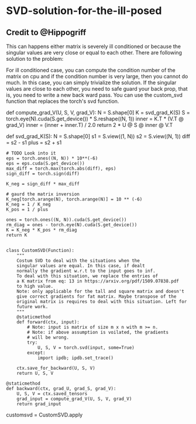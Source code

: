 # SVD-solution-for-the-ill-posed
## Credit to @Hippogriff

This can happens either matrix is severely ill conditioned or because the singular values are very close or equal to each other.
There are following solution to the problem:

For ill conditioned case, you can compute the condition number of the matrix on cpu and if the condition number is very large, then you cannot do much. In this case, you can simply trivialize the solution.
If the singular values are close to each other, you need to safe guard your back prop, that is, you need to write a new back ward pass. You can use the custom_svd function that replaces the torch's svd function.


def compute_grad_V(U, S, V, grad_V):
    N = S.shape[0]
    K = svd_grad_K(S)
    S = torch.eye(N).cuda(S.get_device()) * S.reshape((N, 1))
    inner = K.T * (V.T @ grad_V)
    inner = (inner + inner.T) / 2.0
    return 2 * U @ S @ inner @ V.T


def svd_grad_K(S):
    N = S.shape[0]
    s1 = S.view((1, N))
    s2 = S.view((N, 1))
    diff = s2 - s1
    plus = s2 + s1

    # TODO Look into it
    eps = torch.ones((N, N)) * 10**(-6)
    eps = eps.cuda(S.get_device())
    max_diff = torch.max(torch.abs(diff), eps)
    sign_diff = torch.sign(diff)

    K_neg = sign_diff * max_diff

    # gaurd the matrix inversion
    K_neg[torch.arange(N), torch.arange(N)] = 10 ** (-6)
    K_neg = 1 / K_neg
    K_pos = 1 / plus

    ones = torch.ones((N, N)).cuda(S.get_device())
    rm_diag = ones - torch.eye(N).cuda(S.get_device())
    K = K_neg * K_pos * rm_diag
    return K


    class CustomSVD(Function):
        """
        Costum SVD to deal with the situations when the
        singular values are equal. In this case, if dealt
        normally the gradient w.r.t to the input goes to inf.
        To deal with this situation, we replace the entries of
        a K matrix from eq: 13 in https://arxiv.org/pdf/1509.07838.pdf
        to high value.
        Note: only applicable for the tall and square matrix and doesn't
        give correct gradients for fat matrix. Maybe transpose of the
        original matrix is requires to deal with this situation. Left for
        future work.
        """
        @staticmethod
        def forward(ctx, input):
            # Note: input is matrix of size m x n with m >= n.
            # Note: if above assumption is voilated, the gradients
            # will be wrong.
            try:
                U, S, V = torch.svd(input, some=True)
            except:
                import ipdb; ipdb.set_trace()

        ctx.save_for_backward(U, S, V)
        return U, S, V

    @staticmethod
    def backward(ctx, grad_U, grad_S, grad_V):
        U, S, V = ctx.saved_tensors
        grad_input = compute_grad_V(U, S, V, grad_V)
        return grad_input

customsvd = CustomSVD.apply
